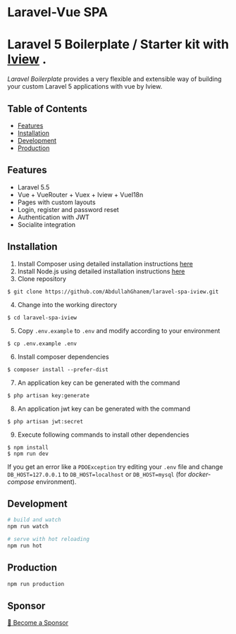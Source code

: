 # Laravel-Vue SPA 


# Laravel 5 Boilerplate / Starter kit with [Iview](https://www.iviewui.com/) .

_Laravel Boilerplate_ provides a very flexible and extensible way of building your custom Laravel 5 applications with vue by Iview.

## Table of Contents

- [Features](#features)
- [Installation](#installation)
- [Development](#development)
- [Production](#production)

## Features

- Laravel 5.5 
- Vue + VueRouter + Vuex + Iview + VueI18n 
- Pages with custom layouts 
- Login, register and password reset
- Authentication with JWT
- Socialite integration

## Installation

1. Install Composer using detailed installation instructions [here](https://getcomposer.org/doc/00-intro.md#installation-linux-unix-osx)
2. Install Node.js using detailed installation instructions [here](https://nodejs.org/en/download/package-manager/)
3. Clone repository
```
$ git clone https://github.com/AbdullahGhanem/laravel-spa-iview.git
```
4. Change into the working directory
```
$ cd laravel-spa-iview
```
5. Copy `.env.example` to `.env` and modify according to your environment
```
$ cp .env.example .env
```
6. Install composer dependencies
```
$ composer install --prefer-dist
```
7. An application key can be generated with the command
```
$ php artisan key:generate
```
8. An application jwt key can be generated with the command
```
$ php artisan jwt:secret
```
9. Execute following commands to install other dependencies
```
$ npm install
$ npm run dev
```
If you get an error like a `PDOException` try editing your `.env` file and change `DB_HOST=127.0.0.1` to `DB_HOST=localhost` or `DB_HOST=mysql` (for *docker-compose* environment).


## Development

```bash
# build and watch
npm run watch

# serve with hot reloading
npm run hot
```

## Production

```bash
npm run production
```

## Sponsor

[💚️ Become a Sponsor](https://github.com/sponsors/AbdullahGhanem)
